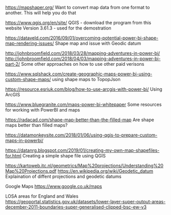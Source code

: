 https://mapshaper.org/
Want to convert map data from one format to another.  This will help you do that

https://www.qgis.org/en/site/
QGIS - download the program from this website
Version 3.61.3 - used for the demostration

https://dataveld.com/2016/09/01/overcoming-potential-power-bi-shape-map-rendering-issues/
Shape map and issue with Geodic datum

http://johnbroomfield.com/2018/03/28/mapping-adventures-in-power-bi/
http://johnbroomfield.com/2018/04/03/mapping-adventures-in-power-bi-part-2/
Some other approaches on how to use other paid verisons

https://www.sqlshack.com/create-geographic-maps-power-bi-using-custom-shape-maps/
using shape maps to TopopJson

https://resource.esriuk.com/blog/how-to-use-arcgis-with-power-bi/
Using ArcGIS 

https://www.bluegranite.com/maps-power-bi-whitepaper
Some resources for working with PowerBI and maps

https://radacad.com/shape-map-better-than-the-filled-map
Are shape maps better than filled maps?

https://datamonkeysite.com/2018/01/06/using-qgis-to-prepare-custom-maps-in-powerbi/

https://datanrg.blogspot.com/2019/01/creating-my-own-map-shapefiles-for.html
Creating a simple shape file using QGIS

https://kartoweb.itc.nl/geometrics/Map%20projections/Understanding%20Map%20Projections.pdf
https://en.wikipedia.org/wiki/Geodetic_datum
Explaination of diffent projections and geodetic datums

Google Maps
https://www.google.co.uk/maps

LOSA areas for England and Wales
https://geoportal.statistics.gov.uk/datasets/lower-layer-super-output-areas-december-2011-boundaries-super-generalised-clipped-bsc-ew-v3